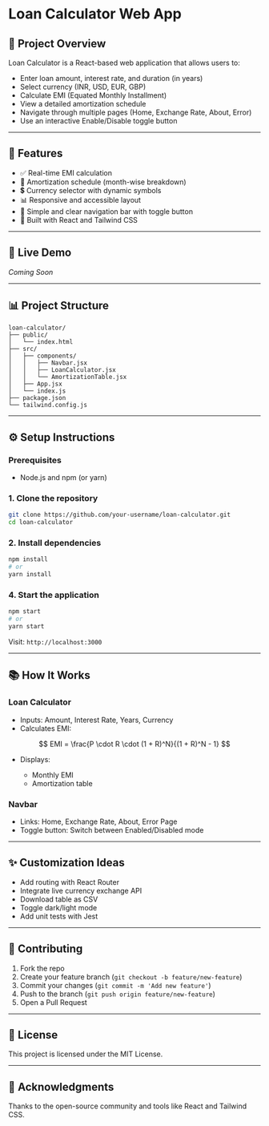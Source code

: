 # Loan Calculator Web App

## 📅 Project Overview

Loan Calculator is a React-based web application that allows users to:

* Enter loan amount, interest rate, and duration (in years)
* Select currency (INR, USD, EUR, GBP)
* Calculate EMI (Equated Monthly Installment)
* View a detailed amortization schedule
* Navigate through multiple pages (Home, Exchange Rate, About, Error)
* Use an interactive Enable/Disable toggle button

---

## 🚀 Features

* ✅ Real-time EMI calculation
* 📆 Amortization schedule (month-wise breakdown)
* 💲 Currency selector with dynamic symbols
* 📊 Responsive and accessible layout
* 🔹 Simple and clear navigation bar with toggle button
* 🌟 Built with React and Tailwind CSS

---

## 🏐 Live Demo

*Coming Soon*

---

## 📊 Project Structure

```
loan-calculator/
├── public/
│   └── index.html
├── src/
│   ├── components/
│   │   ├── Navbar.jsx
│   │   ├── LoanCalculator.jsx
│   │   └── AmortizationTable.jsx
│   ├── App.jsx
│   └── index.js
├── package.json
└── tailwind.config.js
```

---

## ⚙️ Setup Instructions

### Prerequisites

* Node.js and npm (or yarn)

### 1. Clone the repository

```bash
git clone https://github.com/your-username/loan-calculator.git
cd loan-calculator
```

### 2. Install dependencies

```bash
npm install
# or
yarn install
```

### 4. Start the application

```bash
npm start
# or
yarn start
```

Visit: `http://localhost:3000`

---

## 📚 How It Works

### Loan Calculator

* Inputs: Amount, Interest Rate, Years, Currency
* Calculates EMI:

$$
EMI = \frac{P \cdot R \cdot (1 + R)^N}{(1 + R)^N - 1}
$$

* Displays:

  * Monthly EMI
  * Amortization table

### Navbar

* Links: Home, Exchange Rate, About, Error Page
* Toggle button: Switch between Enabled/Disabled mode

---

## ✨ Customization Ideas

* Add routing with React Router
* Integrate live currency exchange API
* Download table as CSV
* Toggle dark/light mode
* Add unit tests with Jest
---

## 👤 Contributing

1. Fork the repo
2. Create your feature branch (`git checkout -b feature/new-feature`)
3. Commit your changes (`git commit -m 'Add new feature'`)
4. Push to the branch (`git push origin feature/new-feature`)
5. Open a Pull Request

---

## 📜 License

This project is licensed under the MIT License.

---

## 📢 Acknowledgments

Thanks to the open-source community and tools like React and Tailwind CSS.
